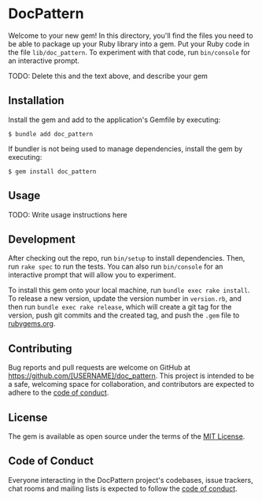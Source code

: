 # DocPattern

Welcome to your new gem! In this directory, you'll find the files you need to be able to package up your Ruby library into a gem. Put your Ruby code in the file `lib/doc_pattern`. To experiment with that code, run `bin/console` for an interactive prompt.

TODO: Delete this and the text above, and describe your gem

## Installation

Install the gem and add to the application's Gemfile by executing:

    $ bundle add doc_pattern

If bundler is not being used to manage dependencies, install the gem by executing:

    $ gem install doc_pattern

## Usage

TODO: Write usage instructions here

## Development

After checking out the repo, run `bin/setup` to install dependencies. Then, run `rake spec` to run the tests. You can also run `bin/console` for an interactive prompt that will allow you to experiment.

To install this gem onto your local machine, run `bundle exec rake install`. To release a new version, update the version number in `version.rb`, and then run `bundle exec rake release`, which will create a git tag for the version, push git commits and the created tag, and push the `.gem` file to [rubygems.org](https://rubygems.org).

## Contributing

Bug reports and pull requests are welcome on GitHub at https://github.com/[USERNAME]/doc_pattern. This project is intended to be a safe, welcoming space for collaboration, and contributors are expected to adhere to the [code of conduct](https://github.com/[USERNAME]/doc_pattern/blob/master/CODE_OF_CONDUCT.md).

## License

The gem is available as open source under the terms of the [MIT License](https://opensource.org/licenses/MIT).

## Code of Conduct

Everyone interacting in the DocPattern project's codebases, issue trackers, chat rooms and mailing lists is expected to follow the [code of conduct](https://github.com/[USERNAME]/doc_pattern/blob/master/CODE_OF_CONDUCT.md).
